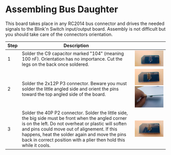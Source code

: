 # Assembling Bus Daughter<A id="a19"></A>

This board takes place in any RC2014 bus connector and drives the needed signals to the Blink'n Switch
input/output board. Assembly is not difficult but you should take care of the connectors orientation.

| Step  | Description                                                        |                                                              |
| ----- | -------------------------------------------------------------------- | ------------------------------------------------------------ |
| 1     | Solder the C9 capacitor marked "104" (meaning 100 nF). Orientation has no importance. Cut the legs on the back once soldered.  | <img src="pictures/016-capa.jpg" alt="Soldered capacitor" style="zoom: 33%;" /> |
| 2     | Solder the 2x12P P3 connector. Beware you must solder the little angled side and orient the pins toward the top angled side of the board. | <img src="pictures/017A.jpg" alt="Connector soldering" style="zoom: 33%;" /><img src="pictures/017B.jpg" alt="Side view" style="zoom:33%;" /> |
| 3     | Solder the 40P P2 connector. Solder the little side, the big side must be front when the angled corner is on the left. Do not overheat or plastic will soften and pins could move out of alignement. If this happens, heat the solder again and move the pins back in correct position with a plier then hold this while it cools. | <img src="pictures/018.jpg" alt="Soldered connector" style="zoom:50%;" /> |
